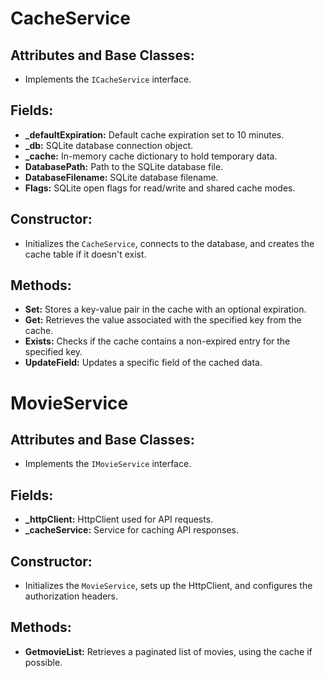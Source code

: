 
# CacheService

## Attributes and Base Classes:
- Implements the `ICacheService` interface.

## Fields:
- **_defaultExpiration:** Default cache expiration set to 10 minutes.
- **_db:** SQLite database connection object.
- **_cache:** In-memory cache dictionary to hold temporary data.
- **DatabasePath:** Path to the SQLite database file.
- **DatabaseFilename:** SQLite database filename.
- **Flags:** SQLite open flags for read/write and shared cache modes.

## Constructor:
- Initializes the `CacheService`, connects to the database, and creates the cache table if it doesn't exist.

## Methods:
- **Set:** Stores a key-value pair in the cache with an optional expiration.
- **Get:** Retrieves the value associated with the specified key from the cache.
- **Exists:** Checks if the cache contains a non-expired entry for the specified key.
- **UpdateField:** Updates a specific field of the cached data.



# MovieService

## Attributes and Base Classes:
- Implements the `IMovieService` interface.

## Fields:
- **_httpClient:** HttpClient used for API requests.
- **_cacheService:** Service for caching API responses.

## Constructor:
- Initializes the `MovieService`, sets up the HttpClient, and configures the authorization headers.

## Methods:
- **GetmovieList:** Retrieves a paginated list of movies, using the cache if possible.
